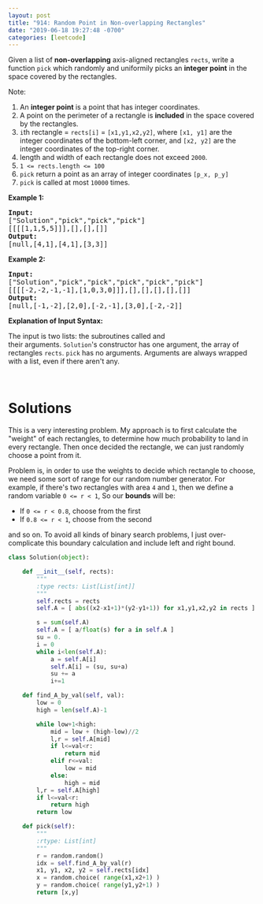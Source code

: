 ```yaml
---
layout: post
title: "914: Random Point in Non-overlapping Rectangles"
date: "2019-06-18 19:27:48 -0700"
categories: [leetcode]
---
```



<p>Given a list of <strong>non-overlapping</strong>&nbsp;axis-aligned rectangles <code>rects</code>, write a function <code>pick</code> which randomly and uniformily picks an <strong>integer point</strong> in the space&nbsp;covered by the rectangles.</p>

<!--more-->

<p>Note:</p>

<ol>
	<li>An <strong>integer point</strong>&nbsp;is a point that has integer coordinates.&nbsp;</li>
	<li>A point&nbsp;on the perimeter&nbsp;of a rectangle is&nbsp;<strong>included</strong> in the space covered by the rectangles.&nbsp;</li>
	<li><code>i</code>th rectangle = <code>rects[i]</code> =&nbsp;<code>[x1,y1,x2,y2]</code>, where <code>[x1, y1]</code>&nbsp;are the integer coordinates of the bottom-left corner, and <code>[x2, y2]</code>&nbsp;are the integer coordinates of the top-right corner.</li>
	<li>length and width of each rectangle does not exceed <code>2000</code>.</li>
	<li><code>1 &lt;= rects.length&nbsp;&lt;= 100</code></li>
	<li><code>pick</code> return a point as an array of integer coordinates&nbsp;<code>[p_x, p_y]</code></li>
	<li><code>pick</code> is called at most <code>10000</code>&nbsp;times.</li>
</ol>

<div>
<p><strong>Example 1:</strong></p>

<pre>
<strong>Input:
</strong><span id="example-input-1-1">[&quot;Solution&quot;,&quot;pick&quot;,&quot;pick&quot;,&quot;pick&quot;]
</span><span id="example-input-1-2">[[[[1,1,5,5]]],[],[],[]]</span>
<strong>Output:
</strong><span id="example-output-1">[null,[4,1],[4,1],[3,3]]</span>
</pre>

<div>
<p><strong>Example 2:</strong></p>

<pre>
<strong>Input:
</strong><span id="example-input-2-1">[&quot;Solution&quot;,&quot;pick&quot;,&quot;pick&quot;,&quot;pick&quot;,&quot;pick&quot;,&quot;pick&quot;]
</span><span id="example-input-2-2">[[[[-2,-2,-1,-1],[1,0,3,0]]],[],[],[],[],[]]</span>
<strong>Output:
</strong><span id="example-output-2">[null,[-1,-2],[2,0],[-2,-1],[3,0],[-2,-2]]</span></pre>
</div>

<div>
<p><strong>Explanation of Input Syntax:</strong></p>

<p>The input is two lists:&nbsp;the subroutines called&nbsp;and their&nbsp;arguments.&nbsp;<code>Solution</code>&#39;s&nbsp;constructor has one argument, the array of rectangles <code>rects</code>. <code>pick</code>&nbsp;has no arguments.&nbsp;Arguments&nbsp;are&nbsp;always wrapped with a list, even if there aren&#39;t any.</p>
</div>
</div>

<div>
<div>&nbsp;</div>
</div>

# Solutions

This is a very interesting problem.  My approach is to first calculate the "weight" of each rectangles, to determine how much probability to land in every rectangle.  Then once decided the rectangle, we can just randomly choose a point from it.

Problem is, in order to use the weights to decide which rectangle to choose, we need some sort of range for our random number generator.  For example, if there's two rectangles with area `4` and `1`, then we define a random variable `0 <= r < 1`, So our **bounds** will be: 

* If `0 <= r < 0.8`, choose from the first
* If `0.8 <= r < 1`, choose from the second

and so on.  To avoid all kinds of binary search problems, I just over-complicate this boundary calculation and include left and right bound.

```python
class Solution(object):

    def __init__(self, rects):
        """
        :type rects: List[List[int]]
        """
        self.rects = rects
        self.A = [ abs((x2-x1+1)*(y2-y1+1)) for x1,y1,x2,y2 in rects ]

        s = sum(self.A)
        self.A = [ a/float(s) for a in self.A ]
        su = 0.
        i = 0
        while i<len(self.A):
            a = self.A[i]
            self.A[i] = (su, su+a)
            su += a
            i+=1

    def find_A_by_val(self, val):
        low = 0
        high = len(self.A)-1

        while low+1<high:
            mid = low + (high-low)//2
            l,r = self.A[mid]
            if l<=val<r:
                return mid
            elif r<=val:
                low = mid
            else:
                high = mid
        l,r = self.A[high]
        if l<=val<r:
            return high
        return low

    def pick(self):
        """
        :rtype: List[int]
        """
        r = random.random()
        idx = self.find_A_by_val(r)
        x1, y1, x2, y2 = self.rects[idx]
        x = random.choice( range(x1,x2+1) )
        y = random.choice( range(y1,y2+1) )
        return [x,y]
```


